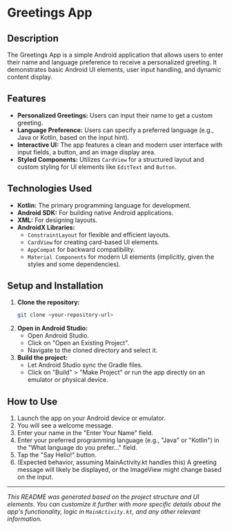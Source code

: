 # Greetings App

## Description

The Greetings App is a simple Android application that allows users to enter their name and language preference to receive a personalized greeting. It demonstrates basic Android UI elements, user input handling, and dynamic content display.

## Features

*   **Personalized Greetings:** Users can input their name to get a custom greeting.
*   **Language Preference:** Users can specify a preferred language (e.g., Java or Kotlin, based on the input hint).
*   **Interactive UI:** The app features a clean and modern user interface with input fields, a button, and an image display area.
*   **Styled Components:** Utilizes `CardView` for a structured layout and custom styling for UI elements like `EditText` and `Button`.

## Technologies Used

*   **Kotlin:** The primary programming language for development.
*   **Android SDK:** For building native Android applications.
*   **XML:** For designing layouts.
*   **AndroidX Libraries:**
    *   `ConstraintLayout` for flexible and efficient layouts.
    *   `CardView` for creating card-based UI elements.
    *   `AppCompat` for backward compatibility.
    *   `Material Components` for modern UI elements (implicitly, given the styles and some dependencies).

## Setup and Installation

1.  **Clone the repository:**
    ```bash
    git clone <your-repository-url>
    ```
2.  **Open in Android Studio:**
    *   Open Android Studio.
    *   Click on "Open an Existing Project".
    *   Navigate to the cloned directory and select it.
3.  **Build the project:**
    *   Let Android Studio sync the Gradle files.
    *   Click on "Build" > "Make Project" or run the app directly on an emulator or physical device.

## How to Use

1.  Launch the app on your Android device or emulator.
2.  You will see a welcome message.
3.  Enter your name in the "Enter Your Name" field.
4.  Enter your preferred programming language (e.g., "Java" or "Kotlin") in the "What language do you prefer..." field.
5.  Tap the "Say Hello!" button.
6.  (Expected behavior, assuming MainActivity.kt handles this) A greeting message will likely be displayed, or the ImageView might change based on the input.

---

*This README was generated based on the project structure and UI elements. You can customize it further with more specific details about the app's functionality, logic in `MainActivity.kt`, and any other relevant information.*
